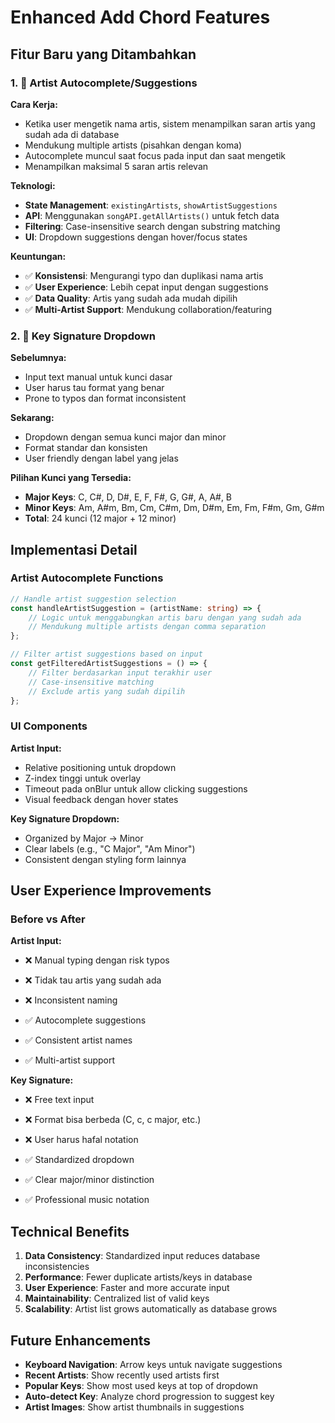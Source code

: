 # Enhanced Add Chord Features

## Fitur Baru yang Ditambahkan

### 1. 🎯 Artist Autocomplete/Suggestions

**Cara Kerja:**
- Ketika user mengetik nama artis, sistem menampilkan saran artis yang sudah ada di database
- Mendukung multiple artists (pisahkan dengan koma)
- Autocomplete muncul saat focus pada input dan saat mengetik
- Menampilkan maksimal 5 saran artis relevan

**Teknologi:**
- **State Management**: `existingArtists`, `showArtistSuggestions`
- **API**: Menggunakan `songAPI.getAllArtists()` untuk fetch data
- **Filtering**: Case-insensitive search dengan substring matching
- **UI**: Dropdown suggestions dengan hover/focus states

**Keuntungan:**
- ✅ **Konsistensi**: Mengurangi typo dan duplikasi nama artis
- ✅ **User Experience**: Lebih cepat input dengan suggestions
- ✅ **Data Quality**: Artis yang sudah ada mudah dipilih
- ✅ **Multi-Artist Support**: Mendukung collaboration/featuring

### 2. 🎵 Key Signature Dropdown

**Sebelumnya:**
- Input text manual untuk kunci dasar
- User harus tau format yang benar
- Prone to typos dan format inconsistent

**Sekarang:**
- Dropdown dengan semua kunci major dan minor
- Format standar dan konsisten
- User friendly dengan label yang jelas

**Pilihan Kunci yang Tersedia:**
- **Major Keys**: C, C#, D, D#, E, F, F#, G, G#, A, A#, B
- **Minor Keys**: Am, A#m, Bm, Cm, C#m, Dm, D#m, Em, Fm, F#m, Gm, G#m
- **Total**: 24 kunci (12 major + 12 minor)

## Implementasi Detail

### Artist Autocomplete Functions

```typescript
// Handle artist suggestion selection
const handleArtistSuggestion = (artistName: string) => {
    // Logic untuk menggabungkan artis baru dengan yang sudah ada
    // Mendukung multiple artists dengan comma separation
};

// Filter artist suggestions based on input
const getFilteredArtistSuggestions = () => {
    // Filter berdasarkan input terakhir user
    // Case-insensitive matching
    // Exclude artis yang sudah dipilih
};
```

### UI Components

**Artist Input:**
- Relative positioning untuk dropdown
- Z-index tinggi untuk overlay
- Timeout pada onBlur untuk allow clicking suggestions
- Visual feedback dengan hover states

**Key Signature Dropdown:**
- Organized by Major → Minor
- Clear labels (e.g., "C Major", "Am Minor")
- Consistent dengan styling form lainnya

## User Experience Improvements

### Before vs After

**Artist Input:**
- ❌ Manual typing dengan risk typos
- ❌ Tidak tau artis yang sudah ada
- ❌ Inconsistent naming

- ✅ Autocomplete suggestions
- ✅ Consistent artist names
- ✅ Multi-artist support

**Key Signature:**
- ❌ Free text input
- ❌ Format bisa berbeda (C, c, c major, etc.)
- ❌ User harus hafal notation

- ✅ Standardized dropdown
- ✅ Clear major/minor distinction
- ✅ Professional music notation

## Technical Benefits

1. **Data Consistency**: Standardized input reduces database inconsistencies
2. **Performance**: Fewer duplicate artists/keys in database
3. **User Experience**: Faster and more accurate input
4. **Maintainability**: Centralized list of valid keys
5. **Scalability**: Artist list grows automatically as database grows

## Future Enhancements

- **Keyboard Navigation**: Arrow keys untuk navigate suggestions
- **Recent Artists**: Show recently used artists first
- **Popular Keys**: Show most used keys at top of dropdown
- **Auto-detect Key**: Analyze chord progression to suggest key
- **Artist Images**: Show artist thumbnails in suggestions
